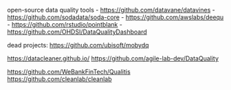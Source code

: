 
open-source data quality tools
    - https://github.com/datavane/datavines
    - https://github.com/sodadata/soda-core
    - https://github.com/awslabs/deequ
    - https://github.com/rstudio/pointblank
    - https://github.com/OHDSI/DataQualityDashboard


dead projects: https://github.com/ubisoft/mobydq





https://datacleaner.github.io/
https://github.com/agile-lab-dev/DataQuality

https://github.com/WeBankFinTech/Qualitis
https://github.com/cleanlab/cleanlab